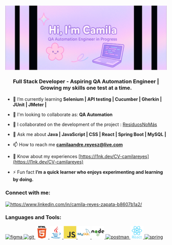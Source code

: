 <p align="center">
  <img src="https://raw.githubusercontent.com/Kitakitina/Kitakitina/refs/heads/main/profileimg.png" alt="Banner" />
</p>

<h3 align="center">Full Stack Developer - Aspiring QA Automation Engineer | Growing my skills one test at a time.</h3>

- 🌱 I’m currently learning **Selenium | API testing | Cucumber | Gherkin | JUnit | JMeter |**

- 👯 I'm looking to collaborate as: **QA Automation**

- 🤝 I collaborated on the development of the project : [ResiduosNoMás](https://github.com/residuos-nomas-generation)

- 💬 Ask me about **Java | JavaScript | CSS | React | Spring Boot | MySQL |**

- 📫 How to reach me **camilaandre.reyesz@live.com**

- 📄 Know about my experiences [https://l1nk.dev/CV-camilareyes](https://l1nk.dev/CV-camilareyes)

- ⚡ Fun fact **I’m a quick learner who enjoys experimenting and learning by doing.**

<h3 align="left">Connect with me:</h3>
<p align="left">
<a href="https://linkedin.com/in/https://www.linkedin.com/in/camila-reyes-zapata-b8607b1a2/" target="blank"><img align="center" src="https://raw.githubusercontent.com/rahuldkjain/github-profile-readme-generator/master/src/images/icons/Social/linked-in-alt.svg" alt="https://www.linkedin.com/in/camila-reyes-zapata-b8607b1a2/" height="30" width="40" /></a>
</p>

<h3 align="left">Languages and Tools:</h3>
<p align="left"> <a href="https://www.figma.com/" target="_blank" rel="noreferrer"> <img src="https://www.vectorlogo.zone/logos/figma/figma-icon.svg" alt="figma" width="40" height="40"/> </a> <a href="https://git-scm.com/" target="_blank" rel="noreferrer"> <img src="https://www.vectorlogo.zone/logos/git-scm/git-scm-icon.svg" alt="git" width="40" height="40"/> </a> <a href="https://www.w3.org/html/" target="_blank" rel="noreferrer"> <img src="https://raw.githubusercontent.com/devicons/devicon/master/icons/html5/html5-original-wordmark.svg" alt="html5" width="40" height="40"/> </a> <a href="https://www.java.com" target="_blank" rel="noreferrer"> <img src="https://raw.githubusercontent.com/devicons/devicon/master/icons/java/java-original.svg" alt="java" width="40" height="40"/> </a> <a href="https://developer.mozilla.org/en-US/docs/Web/JavaScript" target="_blank" rel="noreferrer"> <img src="https://raw.githubusercontent.com/devicons/devicon/master/icons/javascript/javascript-original.svg" alt="javascript" width="40" height="40"/> </a> <a href="https://www.mysql.com/" target="_blank" rel="noreferrer"> <img src="https://raw.githubusercontent.com/devicons/devicon/master/icons/mysql/mysql-original-wordmark.svg" alt="mysql" width="40" height="40"/> </a> <a href="https://nodejs.org" target="_blank" rel="noreferrer"> <img src="https://raw.githubusercontent.com/devicons/devicon/master/icons/nodejs/nodejs-original-wordmark.svg" alt="nodejs" width="40" height="40"/> </a> <a href="https://postman.com" target="_blank" rel="noreferrer"> <img src="https://www.vectorlogo.zone/logos/getpostman/getpostman-icon.svg" alt="postman" width="40" height="40"/> </a> <a href="https://reactjs.org/" target="_blank" rel="noreferrer"> <img src="https://raw.githubusercontent.com/devicons/devicon/master/icons/react/react-original-wordmark.svg" alt="react" width="40" height="40"/> </a> <a href="https://spring.io/" target="_blank" rel="noreferrer"> <img src="https://www.vectorlogo.zone/logos/springio/springio-icon.svg" alt="spring" width="40" height="40"/> </a> </p>

